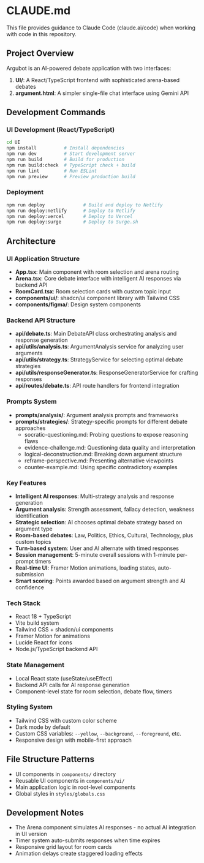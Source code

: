 # CLAUDE.md

This file provides guidance to Claude Code (claude.ai/code) when working with code in this repository.

## Project Overview

Argubot is an AI-powered debate application with two interfaces:
1. **UI/**: A React/TypeScript frontend with sophisticated arena-based debates
2. **argument.html**: A simpler single-file chat interface using Gemini API

## Development Commands

### UI Development (React/TypeScript)
```bash
cd UI
npm install          # Install dependencies
npm run dev          # Start development server
npm run build        # Build for production
npm run build:check  # TypeScript check + build
npm run lint         # Run ESLint
npm run preview      # Preview production build
```

### Deployment
```bash
npm run deploy              # Build and deploy to Netlify
npm run deploy:netlify      # Deploy to Netlify
npm run deploy:vercel       # Deploy to Vercel
npm run deploy:surge        # Deploy to Surge.sh
```

## Architecture

### UI Application Structure
- **App.tsx**: Main component with room selection and arena routing
- **Arena.tsx**: Core debate interface with intelligent AI responses via backend API
- **RoomCard.tsx**: Room selection cards with custom topic input
- **components/ui/**: shadcn/ui component library with Tailwind CSS
- **components/figma/**: Design system components

### Backend API Structure
- **api/debate.ts**: Main DebateAPI class orchestrating analysis and response generation
- **api/utils/analysis.ts**: ArgumentAnalysis service for analyzing user arguments
- **api/utils/strategy.ts**: StrategyService for selecting optimal debate strategies
- **api/utils/responseGenerator.ts**: ResponseGeneratorService for crafting responses
- **api/routes/debate.ts**: API route handlers for frontend integration

### Prompts System
- **prompts/analysis/**: Argument analysis prompts and frameworks
- **prompts/strategies/**: Strategy-specific prompts for different debate approaches
  - socratic-questioning.md: Probing questions to expose reasoning flaws
  - evidence-challenge.md: Questioning data quality and interpretation
  - logical-deconstruction.md: Breaking down argument structure
  - reframe-perspective.md: Presenting alternative viewpoints
  - counter-example.md: Using specific contradictory examples

### Key Features
- **Intelligent AI responses**: Multi-strategy analysis and response generation
- **Argument analysis**: Strength assessment, fallacy detection, weakness identification
- **Strategic selection**: AI chooses optimal debate strategy based on argument type
- **Room-based debates**: Law, Politics, Ethics, Cultural, Technology, plus custom topics
- **Turn-based system**: User and AI alternate with timed responses
- **Session management**: 5-minute overall sessions with 1-minute per-prompt timers
- **Real-time UI**: Framer Motion animations, loading states, auto-submission
- **Smart scoring**: Points awarded based on argument strength and AI confidence

### Tech Stack
- React 18 + TypeScript
- Vite build system
- Tailwind CSS + shadcn/ui components
- Framer Motion for animations
- Lucide React for icons
- Node.js/TypeScript backend API

### State Management
- Local React state (useState/useEffect)
- Backend API calls for AI response generation
- Component-level state for room selection, debate flow, timers

### Styling System
- Tailwind CSS with custom color scheme
- Dark mode by default
- Custom CSS variables: `--yellow`, `--background`, `--foreground`, etc.
- Responsive design with mobile-first approach

## File Structure Patterns
- UI components in `components/` directory
- Reusable UI components in `components/ui/`
- Main application logic in root-level components
- Global styles in `styles/globals.css`

## Development Notes
- The Arena component simulates AI responses - no actual AI integration in UI version
- Timer system auto-submits responses when time expires
- Responsive grid layout for room cards
- Animation delays create staggered loading effects